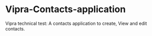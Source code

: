 # Vipra-Contacts-application
Vipra technical test: A contacts application to create, View and edit contacts.
